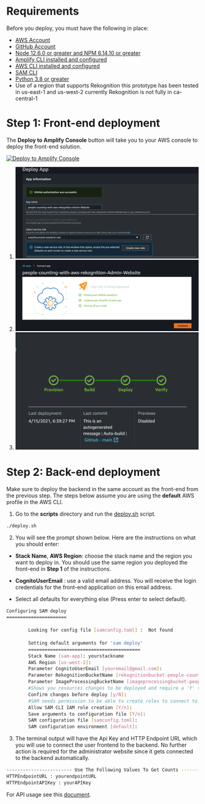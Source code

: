 # Requirements
Before you deploy, you must have the following in place:
*  [AWS Account](https://aws.amazon.com/account/) 
*  [GitHub Account](https://github.com/) 
*  [Node 12.6.0 or greater and NPM 6.14.10 or greater](https://nodejs.org/en/download/) 
*  [Amplify CLI installed and configured](https://aws-amplify.github.io/docs/cli-toolchain/quickstart#quickstart) 
*  [AWS CLI installed and configured](https://aws.amazon.com/cli/) 
*  [SAM CLI](https://docs.aws.amazon.com/serverless-application-model/latest/developerguide/serverless-sam-cli-install.html)
*  [Python 3.8 or greater](https://www.python.org/downloads/)
*  Use of a region that supports Rekognition this prototype has been tested in us-east-1 and us-west-2 currently Rekognition is not fully in ca-central-1 

# Step 1: Front-end deployment

The **Deploy to Amplify Console** button will take you to your AWS console to deploy the front-end solution.

<a href="https://console.aws.amazon.com/amplify/home#/deploy?repo=https://github.com/UBC-CIC/people-counting-with-aws-rekognition-Admin-Website">
    <img src="https://oneclick.amplifyapp.com/button.svg" alt="Deploy to Amplify Console">
</a>

1. <img src="../images/deployment2.png"  width="500"/>
   
2. <img src="../images/deployment3.png"  width="500"/>
   
3. <img src="../images/deployment1.png"  width="500"/>

# Step 2: Back-end deployment

Make sure to deploy the backend in the same account as the front-end from the previous step. The steps below assume you are using the **default** AWS profile in the AWS CLI.

1. Go to the **scripts** directory and run the [deploy.sh](../scripts/deploy.sh) script.

```bash
./deploy.sh
```

2. You will see the prompt shown below. Here are the instructions on what you should enter:

* **Stack Name**, **AWS Region**: choose the stack name and the region you want to deploy in. You should use the same region you deployed the front-end in **Step 1** of the instructions.
    
* **CognitoUserEmail** : use a valid email address. You will receive the login credentials for the front-end application on this
email address.
  
* Select all defaults for everything else (Press enter to select default).

```bash
Configuring SAM deploy
======================

        Looking for config file [samconfig.toml] :  Not found

        Setting default arguments for 'sam deploy'
        =========================================
        Stack Name [sam-app]: yourstackname
        AWS Region [us-west-2]: 
        Parameter CognitoUserEmail [youremail@gmail.com]: 
        Parameter RekognitionBucketName [rekognitionbucket-people-counting]: 
        Parameter ImageProcessingBucketName [imageprocessingbucket-people-counting]: 
        #Shows you resources changes to be deployed and require a 'Y' to initiate deploy
        Confirm changes before deploy [y/N]: 
        #SAM needs permission to be able to create roles to connect to the resources in your template
        Allow SAM CLI IAM role creation [Y/n]: 
        Save arguments to configuration file [Y/n]: 
        SAM configuration file [samconfig.toml]: 
        SAM configuration environment [default]:
```

3. The terminal output will have the Api Key and HTTP Endpoint URL which you will use to connect the user frontend to the backend. 
   No further action is required for the administrator website since it gets connected to the backend automatically.
   
```bash
------------------------ Use The Following Values To Get Counts ------------------------
HTTPEndpointURL : yourendpointURL
HTTPEndpointAPIKey : yourAPIKey
```

For API usage see this [document](api.md).  